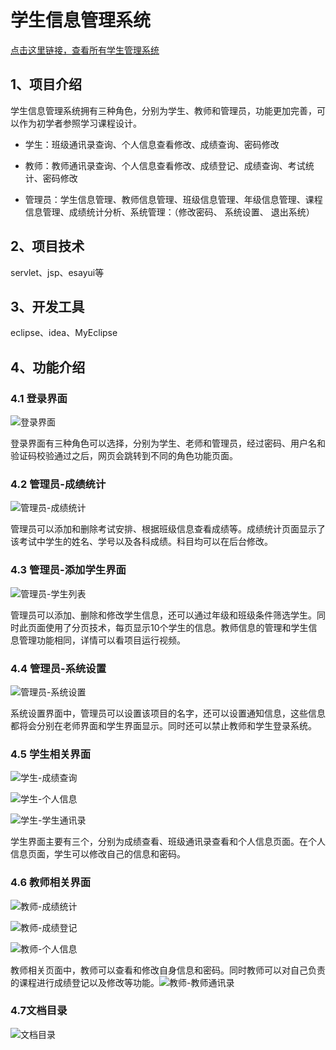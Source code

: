 # 学生信息管理系统

[点击这里链接，查看所有学生管理系统](https://mp.weixin.qq.com/mp/appmsgalbum?__biz=MzkwMjM1MjM0Ng==&action=getalbum&album_id=2544356222163189761&scene=21#wechat_redirect)

## 1、项目介绍

学生信息管理系统拥有三种角色，分别为学生、教师和管理员，功能更加完善，可以作为初学者参照学习课程设计。

- 学生：班级通讯录查询、个人信息查看修改、成绩查询、密码修改

- 教师：教师通讯录查询、个人信息查看修改、成绩登记、成绩查询、考试统计、密码修改

- 管理员：学生信息管理、教师信息管理、班级信息管理、年级信息管理、课程信息管理、成绩统计分析、系统管理：（修改密码、 系统设置、 退出系统）


## 2、项目技术

servlet、jsp、esayui等

## 3、开发工具

eclipse、idea、MyEclipse

## 4、功能介绍

### 4.1 登录界面

![登录界面](https://project-images-1256969109.cos.ap-chongqing.myqcloud.com/Typora-Images/20220515111216.png)

登录界面有三种角色可以选择，分别为学生、老师和管理员，经过密码、用户名和验证码校验通过之后，网页会跳转到不同的角色功能页面。

### 4.2 管理员-成绩统计

![管理员-成绩统计](https://project-images-1256969109.cos.ap-chongqing.myqcloud.com/Typora-Images/20220515111501.jpg)

管理员可以添加和删除考试安排、根据班级信息查看成绩等。成绩统计页面显示了 该考试中学生的姓名、学号以及各科成绩。科目均可以在后台修改。

### 4.3 管理员-添加学生界面

![管理员-学生列表](https://project-images-1256969109.cos.ap-chongqing.myqcloud.com/Typora-Images/20220515111518.jpg)

管理员可以添加、删除和修改学生信息，还可以通过年级和班级条件筛选学生。同时此页面使用了分页技术，每页显示10个学生的信息。教师信息的管理和学生信息管理功能相同，详情可以看项目运行视频。

### 4.4 管理员-系统设置

![管理员-系统设置](https://project-images-1256969109.cos.ap-chongqing.myqcloud.com/Typora-Images/20220515111523.jpg)

系统设置界面中，管理员可以设置该项目的名字，还可以设置通知信息，这些信息都将会分别在老师界面和学生界面显示。同时还可以禁止教师和学生登录系统。

### 4.5 学生相关界面

![学生-成绩查询](https://project-images-1256969109.cos.ap-chongqing.myqcloud.com/Typora-Images/20220515111531.jpg)

![学生-个人信息](https://project-images-1256969109.cos.ap-chongqing.myqcloud.com/Typora-Images/20220515111537.jpg)

![学生-学生通讯录](https://project-images-1256969109.cos.ap-chongqing.myqcloud.com/Typora-Images/20220515111542.jpg)

学生界面主要有三个，分别为成绩查看、班级通讯录查看和个人信息页面。在个人信息页面，学生可以修改自己的信息和密码。

### 4.6 教师相关界面

![教师-成绩统计](https://project-images-1256969109.cos.ap-chongqing.myqcloud.com/Typora-Images/20220515111550.jpg)

![教师-成绩登记](https://project-images-1256969109.cos.ap-chongqing.myqcloud.com/Typora-Images/20220515111553.jpg)

![教师-个人信息](https://project-images-1256969109.cos.ap-chongqing.myqcloud.com/Typora-Images/20220515111556.jpg)

教师相关页面中，教师可以查看和修改自身信息和密码。同时教师可以对自己负责的课程进行成绩登记以及修改等功能。![教师-教师通讯录](https://project-images-1256969109.cos.ap-chongqing.myqcloud.com/Typora-Images/20220515111559.jpg)

### 4.7文档目录

![文档目录](https://project-images-1256969109.cos.ap-chongqing.myqcloud.com/Typora-Images/202208152135557.jpg)



